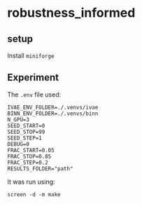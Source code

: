 # robustness_informed


## setup

Install `miniforge`

## Experiment

The `.env` file used:

```
IVAE_ENV_FOLDER=./.venvs/ivae
BINN_ENV_FOLDER=./.venvs/binn
N_GPU=3
SEED_START=0
SEED_STOP=99
SEED_STEP=1
DEBUG=0
FRAC_START=0.05
FRAC_STOP=0.85
FRAC_STEP=0.2
RESULTS_FOLDER="path"
```

It was run using:
```
screen -d -m make
```
